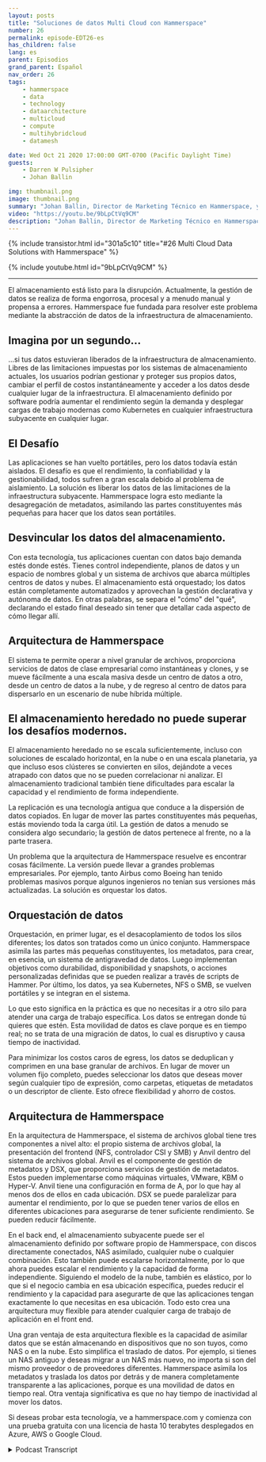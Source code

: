 ```yaml
---
layout: posts
title: "Soluciones de datos Multi Cloud con Hammerspace"
number: 26
permalink: episode-EDT26-es
has_children: false
lang: es
parent: Episodios
grand_parent: Español
nav_order: 26
tags:
    - hammerspace
    - data
    - technology
    - dataarchitecture
    - multicloud
    - compute
    - multihybridcloud
    - datamesh

date: Wed Oct 21 2020 17:00:00 GMT-0700 (Pacific Daylight Time)
guests:
    - Darren W Pulsipher
    - Johan Ballin

img: thumbnail.png
image: thumbnail.png
summary: "Johan Ballin, Director de Marketing Técnico en Hammerspace, y Darren Pulsipher, Arquitecto Principal de Soluciones en el Sector Público de Intel, discuten la tecnología de nube híbrida de Hammerspace que libera los datos de la infraestructura de almacenamiento, proporcionando portabilidad y rendimiento de datos."
video: "https://youtu.be/9bLpCtVq9CM"
description: "Johan Ballin, Director de Marketing Técnico en Hammerspace, y Darren Pulsipher, Arquitecto Principal de Soluciones en el Sector Público de Intel, discuten la tecnología de nube híbrida de Hammerspace que libera los datos de la infraestructura de almacenamiento, proporcionando portabilidad y rendimiento de datos."
---
```


<div>
{% include transistor.html id="301a5c10" title="#26 Multi Cloud Data Solutions with Hammerspace" %}

{% include youtube.html id="9bLpCtVq9CM" %}
</div>

---

El almacenamiento está listo para la disrupción. Actualmente, la gestión de datos se realiza de forma engorrosa, procesal y a menudo manual y propensa a errores. Hammerspace fue fundada para resolver este problema mediante la abstracción de datos de la infraestructura de almacenamiento.

## Imagina por un segundo...

...si tus datos estuvieran liberados de la infraestructura de almacenamiento. Libres de las limitaciones impuestas por los sistemas de almacenamiento actuales, los usuarios podrían gestionar y proteger sus propios datos, cambiar el perfil de costos instantáneamente y acceder a los datos desde cualquier lugar de la infraestructura. El almacenamiento definido por software podría aumentar el rendimiento según la demanda y desplegar cargas de trabajo modernas como Kubernetes en cualquier infraestructura subyacente en cualquier lugar.

## El Desafío

Las aplicaciones se han vuelto portátiles, pero los datos todavía están aislados. El desafío es que el rendimiento, la confiabilidad y la gestionabilidad, todos sufren a gran escala debido al problema de aislamiento. La solución es liberar los datos de las limitaciones de la infraestructura subyacente. Hammerspace logra esto mediante la desagregación de metadatos, asimilando las partes constituyentes más pequeñas para hacer que los datos sean portátiles.

## Desvincular los datos del almacenamiento.

Con esta tecnología, tus aplicaciones cuentan con datos bajo demanda estés donde estés. Tienes control independiente, planos de datos y un espacio de nombres global y un sistema de archivos que abarca múltiples centros de datos y nubes. El almacenamiento está orquestado; los datos están completamente automatizados y aprovechan la gestión declarativa y autónoma de datos. En otras palabras, se separa el "cómo" del "qué", declarando el estado final deseado sin tener que detallar cada aspecto de cómo llegar allí.

## Arquitectura de Hammerspace

El sistema te permite operar a nivel granular de archivos, proporciona servicios de datos de clase empresarial como instantáneas y clones, y se mueve fácilmente a una escala masiva desde un centro de datos a otro, desde un centro de datos a la nube, y de regreso al centro de datos para dispersarlo en un escenario de nube híbrida múltiple.

## El almacenamiento heredado no puede superar los desafíos modernos.

El almacenamiento heredado no se escala suficientemente, incluso con soluciones de escalado horizontal, en la nube o en una escala planetaria, ya que incluso esos clústeres se convierten en silos, dejándote a veces atrapado con datos que no se pueden correlacionar ni analizar. El almacenamiento tradicional también tiene dificultades para escalar la capacidad y el rendimiento de forma independiente.

La replicación es una tecnología antigua que conduce a la dispersión de datos copiados. En lugar de mover las partes constituyentes más pequeñas, estás moviendo toda la carga útil. La gestión de datos a menudo se considera algo secundario; la gestión de datos pertenece al frente, no a la parte trasera.

Un problema que la arquitectura de Hammerspace resuelve es encontrar cosas fácilmente. La versión puede llevar a grandes problemas empresariales. Por ejemplo, tanto Airbus como Boeing han tenido problemas masivos porque algunos ingenieros no tenían sus versiones más actualizadas. La solución es orquestar los datos.

## Orquestación de datos

Orquestación, en primer lugar, es el desacoplamiento de todos los silos diferentes; los datos son tratados como un único conjunto. Hammerspace asimila las partes más pequeñas constituyentes, los metadatos, para crear, en esencia, un sistema de antigravedad de datos. Luego implementan objetivos como durabilidad, disponibilidad y snapshots, o acciones personalizadas definidas que se pueden realizar a través de scripts de Hammer. Por último, los datos, ya sea Kubernetes, NFS o SMB, se vuelven portátiles y se integran en el sistema.

Lo que esto significa en la práctica es que no necesitas ir a otro silo para atender una carga de trabajo específica. Los datos se entregan donde tú quieres que estén. Esta movilidad de datos es clave porque es en tiempo real; no se trata de una migración de datos, lo cual es disruptivo y causa tiempo de inactividad.

Para minimizar los costos caros de egress, los datos se deduplican y comprimen en una base granular de archivos. En lugar de mover un volumen fijo completo, puedes seleccionar los datos que deseas mover según cualquier tipo de expresión, como carpetas, etiquetas de metadatos o un descriptor de cliente. Esto ofrece flexibilidad y ahorro de costos.

## Arquitectura de Hammerspace

En la arquitectura de Hammerspace, el sistema de archivos global tiene tres componentes a nivel alto: el propio sistema de archivos global, la presentación del frontend (NFS, controlador CSI y SMB) y Anvil dentro del sistema de archivos global. Anvil es el componente de gestión de metadatos y DSX, que proporciona servicios de gestión de metadatos. Estos pueden implementarse como máquinas virtuales, VMware, KBM o Hyper-V. Anvil tiene una configuración en forma de A, por lo que hay al menos dos de ellos en cada ubicación. DSX se puede paralelizar para aumentar el rendimiento, por lo que se pueden tener varios de ellos en diferentes ubicaciones para asegurarse de tener suficiente rendimiento. Se pueden reducir fácilmente.

En el back end, el almacenamiento subyacente puede ser el almacenamiento definido por software propio de Hammerspace, con discos directamente conectados, NAS asimilado, cualquier nube o cualquier combinación. Esto también puede escalarse horizontalmente, por lo que ahora puedes escalar el rendimiento y la capacidad de forma independiente. Siguiendo el modelo de la nube, también es elástico, por lo que si el negocio cambia en esa ubicación específica, puedes reducir el rendimiento y la capacidad para asegurarte de que las aplicaciones tengan exactamente lo que necesitas en esa ubicación. Todo esto crea una arquitectura muy flexible para atender cualquier carga de trabajo de aplicación en el front end.

Una gran ventaja de esta arquitectura flexible es la capacidad de asimilar datos que se están almacenando en dispositivos que no son tuyos, como NAS o en la nube. Esto simplifica el traslado de datos. Por ejemplo, si tienes un NAS antiguo y deseas migrar a un NAS más nuevo, no importa si son del mismo proveedor o de proveedores diferentes. Hammerspace asimila los metadatos y traslada los datos por detrás y de manera completamente transparente a las aplicaciones, porque es una movilidad de datos en tiempo real. Otra ventaja significativa es que no hay tiempo de inactividad al mover los datos.

Si deseas probar esta tecnología, ve a hammerspace.com y comienza con una prueba gratuita con una licencia de hasta 10 terabytes desplegados en Azure, AWS o Google Cloud.



<details>
<summary> Podcast Transcript </summary>

<p></p>

</details>
